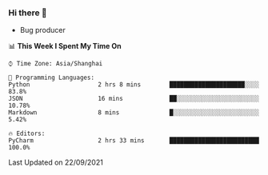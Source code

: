 ### Hi there 👋
* Bug producer
<!--START_SECTION:waka-->
📊 **This Week I Spent My Time On** 

```text
⌚︎ Time Zone: Asia/Shanghai

💬 Programming Languages: 
Python                   2 hrs 8 mins        █████████████████████░░░░   83.8% 
JSON                     16 mins             ██░░░░░░░░░░░░░░░░░░░░░░░   10.78% 
Markdown                 8 mins              █░░░░░░░░░░░░░░░░░░░░░░░░   5.42%

🔥 Editors: 
PyCharm                  2 hrs 33 mins       █████████████████████████   100.0%

```


 Last Updated on 22/09/2021
<!--END_SECTION:waka-->
